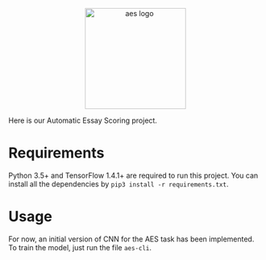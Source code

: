 <p align="center"><img src='https://raw.githubusercontent.com/deltaquincy/aes/master/images/logo.png' width='200' alt='aes logo'></p>

Here is our Automatic Essay Scoring project.

# Requirements

Python 3.5+ and TensorFlow 1.4.1+ are required to run this project. You can install all the dependencies by `pip3 install -r requirements.txt`.

# Usage

For now, an initial version of CNN for the AES task has been implemented. To train the model, just run the file `aes-cli`.
